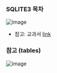 ### SQLITE3 목차
![image](https://user-images.githubusercontent.com/88718806/206207657-396b18fe-63c3-41e1-b5f4-1fcd5a90545d.png)
- 참고: 교과서 [link](https://r2bit.com/book_analytics/index.html)
### 참고 (tables)
![image](https://user-images.githubusercontent.com/88718806/206214661-f7a3297c-4f76-4606-90e0-5635b24146be.png)

